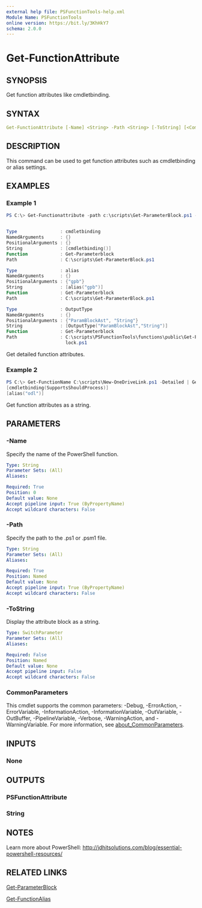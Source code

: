 ```yaml
---
external help file: PSFunctionTools-help.xml
Module Name: PSFunctionTools
online version: https://bit.ly/3KhHkY7
schema: 2.0.0
---
```


# Get-FunctionAttribute

## SYNOPSIS

Get function attributes like cmdletbinding.

## SYNTAX

```yaml
Get-FunctionAttribute [-Name] <String> -Path <String> [-ToString] [<CommonParameters>]
```

## DESCRIPTION

This command can be used to get function attributes such as cmdletbinding or alias settings.

## EXAMPLES

### Example 1

```powershell
PS C:\> Get-Functionattribute -path c:\scripts\Get-ParameterBlock.ps1 -Name get-parameterblock


Type                : cmdletbinding
NamedArguments      : {}
PositionalArguments : {}
String              : [cmdletbinding()]
Function            : Get-Parameterblock
Path                : C:\scripts\Get-ParameterBlock.ps1

Type                : alias
NamedArguments      : {}
PositionalArguments : {"gpb"}
String              : [alias("gpb")]
Function            : Get-Parameterblock
Path                : C:\scripts\Get-ParameterBlock.ps1

Type                : OutputType
NamedArguments      : {}
PositionalArguments : {"ParamBlockAst", "String"}
String              : [OutputType("ParamBlockAst","String")]
Function            : Get-Parameterblock
Path                : C:\scripts\PSFunctionTools\functions\public\Get-ParameterB
                      lock.ps1
```

Get detailed function attributes.

### Example 2

```powershell
PS C:\> Get-FunctionName C:\scripts\New-OneDriveLink.ps1 -Detailed | Get-FunctionAttribute -ToString
[cmdletbinding(SupportsShouldProcess)]
[alias("odl")]
```

Get function attributes as a string.

## PARAMETERS

### -Name

Specify the name of the PowerShell function.

```yaml
Type: String
Parameter Sets: (All)
Aliases:

Required: True
Position: 0
Default value: None
Accept pipeline input: True (ByPropertyName)
Accept wildcard characters: False
```

### -Path

Specify the path to the .ps1 or .psm1 file.

```yaml
Type: String
Parameter Sets: (All)
Aliases:

Required: True
Position: Named
Default value: None
Accept pipeline input: True (ByPropertyName)
Accept wildcard characters: False
```

### -ToString

Display the attribute block as a string.

```yaml
Type: SwitchParameter
Parameter Sets: (All)
Aliases:

Required: False
Position: Named
Default value: None
Accept pipeline input: False
Accept wildcard characters: False
```

### CommonParameters
This cmdlet supports the common parameters: -Debug, -ErrorAction, -ErrorVariable, -InformationAction, -InformationVariable, -OutVariable, -OutBuffer, -PipelineVariable, -Verbose, -WarningAction, and -WarningVariable. For more information, see [about_CommonParameters](http://go.microsoft.com/fwlink/?LinkID=113216).

## INPUTS

### None

## OUTPUTS

### PSFunctionAttribute

### String

## NOTES

Learn more about PowerShell: http://jdhitsolutions.com/blog/essential-powershell-resources/

## RELATED LINKS

[Get-ParameterBlock](Get-ParameterBlock.md)

[Get-FunctionAlias](Get-FunctionAlias.md)
